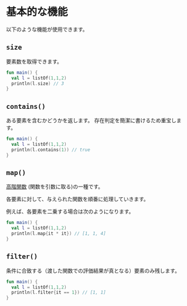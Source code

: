 # 基本的な機能

以下のような機能が使用できます。

##  `size` 

要素数を取得できます。

```kotlin
fun main() {
  val l = listOf(1,1,2)
  println(l.size) // 3
}
```

## `contains()`

ある要素を含むかどうかを返します。
存在判定を簡潔に書けるため重宝します。

```kotlin
fun main() {
  val l = listOf(1,1,2)
  println(l.contains(1)) // true
}
```

## `map()`

[高階関数](https://ja.wikipedia.org/wiki/%E9%AB%98%E9%9A%8E%E9%96%A2%E6%95%B0) (関数を引数に取る)の一種です。

各要素に対して、与えられた関数を順番に処理していきます。

例えば、各要素を二乗する場合は次のようになります。

```kotlin
fun main() {
  val l = listOf(1,1,2)
  println(l.map{it * it}) // [1, 1, 4]
}
```

## `filter()`

条件に合致する（渡した関数での評価結果が真となる）要素のみ残します。

```kotlin
fun main() {
  val l = listOf(1,1,2)
  println(l.filter{it == 1}) // [1, 1]
}
```

